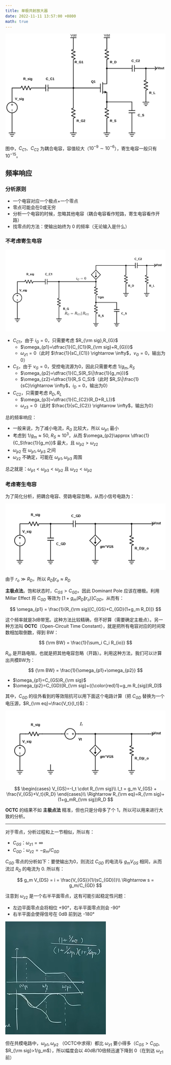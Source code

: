 ```yaml
---
title: 单极共射放大器
date: 2022-11-11 13:57:00 +0800
math: true
---
```


![单极共射放大器电路](images/common-source-amplifier.svg)

图中，$C_{C1}$、$C_{C2}$ 为耦合电容，容值较大（$10^{-9}\sim 10^{-6}$），寄生电容一般只有 $10^{-15}$。

## 频率响应

### 分析原则

- 一个电容对应一个极点+一个零点
- 零点可能会在0或无穷
- 分析一个电容的时候，忽略其他电容（耦合电容看作短路，寄生电容看作开路）
- 找零点的方法：使输出始终为 0 的频率（无论输入是什么）

### 不考虑寄生电容

![单极共射放大电路小信号模型（T-model）](images/common-source-small-signal.png)

- $C_{C1}$，由于 $i_{G}=0$，只需要考虑 $R_{\rm sig},R_{G}$
  - $\omega_{p1}=\dfrac{1}{C_{C1}(R_{\rm sig}+R_{G})}$
  - $\omega_{z1}=0$（此时 $\frac{1}{sC_{C1}} \rightarrow \infty$，$v_G=0$，输出为0）
- $C_{S}$，由于 $v_G = 0$，受控电流源为0，因此只需要考虑 $1/g_m, R_S$
  - $\omega_{p2}=\dfrac{1}{C_S(R_S\|\frac{1}{g_m})}$
  - $\omega_{z2}=\dfrac{1}{R_S C_S}$（此时 $R_S\|\frac{1}{sC}\rightarrow \infty$，$i_D=0$，输出为0）
- $C_{C2}$，只需要考虑 $R_D,R_L$
  - $\omega_{p3}=\dfrac{1}{C_{C2}(R_D+R_L)}$
  - $\omega_{z3}=0$（此时 $\frac{1}{sC_{C2}} \rightarrow \infty$，输出为0）

总的频率响应：

- 一般来说，为了减小电流，$R_G$ 比较大，所以 $\omega_{p1}$ 最小
- 考虑到 $1/g_m \approx 50$, $R_S\approx 10^3$，从而 $\omega_{p2}\approx \dfrac{1}{C_S\frac{1}{g_m}}$ 最大，且 $\omega_{p2}>\omega_{z2}$
- $\omega_{p2}$ 在 $\omega_{p1},\omega_{p3}$ 之间
- $\omega_{z2}$ 不确定，可能在 $\omega_{p1},\omega_{p3}$ 周围

总之就是：$\omega_{p1}<\omega_{p3}<\omega_{p2}$ 且 $\omega_{z2}<\omega_{p2}$

### 考虑寄生电容

为了简化分析，把耦合电容、旁路电容忽略，从而小信号电路为：

![单极共射放大电路小信号模型（π-model），考虑寄生电容](images/common-source-small-signal-with-cap.png)

由于 $r_o \gg R_D$，所以 $R_D \| r_o \approx R_D$

**主极点法**。饱和状态时，$C_{GS}>C_{GD}$，因此 Dominant Pole 应该在栅极。利用 Millar Effect 将 $C_{GD}$ 等效为 $[1+g_m(R_D\| r_o)]C_{GD}$，从而有：

$$
\omega_{p1} = \frac{1}{R_{\rm sig}[C_{GS}+C_{GD}(1+g_m R_D)]}
$$

这个频率就是3dB带宽。这种方法比较精确，但不好算（需要确定主极点）。另一种方法叫 **OCTC**（Open-Circuit Time Constant），就是把所有电容对应的时间常数相加取倒数，得到 BW：

$$
{\rm BW} = \frac{1}{\sum_i C_i R_{io}}
$$

$R_{io}$ 是开路电阻，也就是把其他电容忽略（开路）。利用这种方法，我们可以计算出共模BW为：

$$
{\rm BW} = \frac{1}{\omega_{p1}+\omega_{p2}}
$$

- $\omega_{p1}=C_{GS}R_{\rm sig}$
- $\omega_{p2}=C_{GD}[R_{\rm sig}+({\color{red}1}+g_m R_{sig})R_D]$

其中，$C_{GD}$ 的往外看到的等效阻抗可以用下面这个电路计算（把 $C_{GD}$ 替换为一个电压源，$R_{\rm eq}=\frac{V_t}{I_t}$）：

![CGD-equivalent-resistor](images/CGD-equivalent-resistor.png)

$$
\begin{cases}
    V_{GS}=-I_t \cdot R_{\rm sig}\\
    I_t = g_m V_{GS} + \frac{V_{GS}+V_t}{R_D}
\end{cases}\\
\Rightarrow R_{\rm eq}=R_{\rm sig}+(1+g_mR_{\rm sig})R_D
$$

**OCTC** 的结果不如 **主极点法** 精准，但也只是分母多了个 1，所以可以用来进行大致的分析。

-----

对于零点，分析过程和上一节相似，所以有：

- $C_{GS}$：$\omega_{z1}=\infty$
- $C_{GD}$：$\omega_{z2}=-g_m/C_{GD}$

$C_{GD}$ 零点的分析如下：要使输出为0，则流过 $C_{GD}$ 的电流与 $g_m V_{GS}$ 相同，从而流过 $R_D$ 的电流为 0. 所以有：

$$
g_m V_{DS} = i = \frac{V_{GS}}{1/(sC_{GD})}\\
\Rightarrow s = g_m/C_{GD}
$$

注意到 $\omega_{z2}$ 是一个右半平面零点，这有可能引起稳定性问题：

- 左边平面零点会将相位 +90°，右半平面零点则会 -90°
- 右半平面会使得信号在 0dB 前到达 -180°

![零点引起的稳定性问题（上：左边平面；下：右半平面）](images/右半平面零点引起的稳定性问题.png)

但在共模电路中，$\omega_{p1},\omega_{p2}$ （OCTC中求得）都比 $\omega_{z1}$ 要小得多（$C_{GS}>C_{GD}$, $R_{\rm sig}>1/g_m$），所以幅度会以 40dB/10倍频迅速下降到 0（在到达 $\omega_{z1}$ 前）
